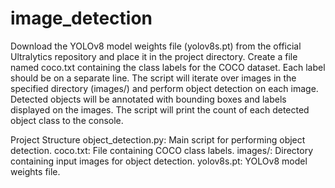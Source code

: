 # image_detection
Download the YOLOv8 model weights file (yolov8s.pt) from the official Ultralytics repository and place it in the project directory.
Create a file named coco.txt containing the class labels for the COCO dataset. Each label should be on a separate line.
The script will iterate over images in the specified directory (images/) and perform object detection on each image.
Detected objects will be annotated with bounding boxes and labels displayed on the images.
The script will print the count of each detected object class to the console.

Project Structure
object_detection.py: Main script for performing object detection.
coco.txt: File containing COCO class labels.
images/: Directory containing input images for object detection.
yolov8s.pt: YOLOv8 model weights file.
